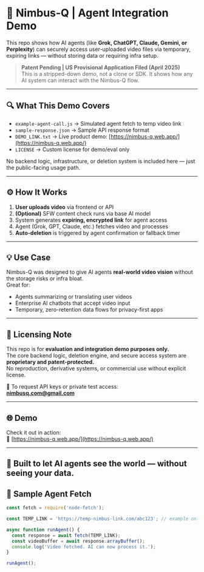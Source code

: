 # 🧠 Nimbus-Q | Agent Integration Demo

This repo shows how AI agents (like **Grok, ChatGPT, Claude, Gemini, or Perplexity**) can securely access user-uploaded video files via temporary, expiring links — without storing data or requiring infra setup.

> **Patent Pending | US Provisional Application Filed (April 2025)**  
> This is a stripped-down demo, not a clone or SDK. It shows how any AI system can interact with the Nimbus-Q flow.

---

## 🔍 What This Demo Covers

- `example-agent-call.js` → Simulated agent fetch to temp video link
- `sample-response.json` → Sample API response format
- `DEMO_LINK.txt` → Live product demo: [https://nimbus-q.web.app/](https://nimbus-q.web.app/)
- `LICENSE` → Custom license for demo/eval only

No backend logic, infrastructure, or deletion system is included here — just the public-facing usage path.

---

## ⚙️ How It Works

1. **User uploads video** via frontend or API
2. **(Optional)** SFW content check runs via base AI model
3. System generates **expiring, encrypted link** for agent access
4. Agent (Grok, GPT, Claude, etc.) fetches video and processes
5. **Auto-deletion** is triggered by agent confirmation or fallback timer

---
## 💡 Use Case

Nimbus-Q was designed to give AI agents **real-world video vision** without the storage risks or infra bloat.  
Great for:
- Agents summarizing or translating user videos
- Enterprise AI chatbots that accept video input
- Temporary, zero-retention data flows for privacy-first apps

---

## 🔐 Licensing Note

This repo is for **evaluation and integration demo purposes only.**  
The core backend logic, deletion engine, and secure access system are **proprietary and patent-protected.**  
No reproduction, derivative systems, or commercial use without explicit license.

📩 To request API keys or private test access:  
**nimbusq.com@gmail.com**

---

## 🌐 Demo

Check it out in action:  
🔗 [https://nimbus-q.web.app/](https://nimbus-q.web.app/)

---

## 🚀 Built to let AI agents see the world — without seeing your data.

## 👀 Sample Agent Fetch
```js
const fetch = require('node-fetch');

const TEMP_LINK = 'https://temp-nimbus-link.com/abc123'; // example only

async function runAgent() {
  const response = await fetch(TEMP_LINK);
  const videoBuffer = await response.arrayBuffer();
  console.log('Video fetched. AI can now process it.');
}

runAgent();
